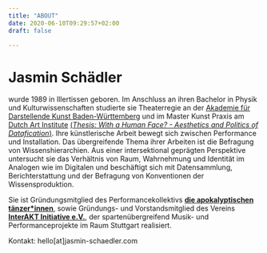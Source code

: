 ```yaml
---
title: "ABOUT"
date: 2020-06-10T09:29:57+02:00
draft: false

---
```


# Jasmin Schädler

wurde 1989 in Illertissen geboren. Im Anschluss an ihren Bachelor in Physik und Kulturwissenschaften studierte sie Theaterregie an der [Akademie für Darstellende Kunst Baden-Württemberg](https://adk-bw.de/) und im Master Kunst Praxis am [Dutch Art Institute](https://dutchartinstitute.eu/) [(*Thesis: With a Human Face? - Aesthetics and Politics of Datafication*)](/de/thesis). Ihre künstlerische Arbeit bewegt sich zwischen Performance und Installation. Das übergreifende Thema ihrer Arbeiten ist die Befragung von Wissenshierarchien. Aus einer intersektional geprägten Perspektive untersucht sie das Verhältnis von Raum, Wahrnehmung und Identität im Analogen wie im Digitalen und beschäftigt sich mit Datensammlung, Berichterstattung und der Befragung von Konventionen der Wissensproduktion.

Sie ist Gründungsmitglied des Performancekollektivs [**die apokalyptischen tänzer*innen**](https://apocalypse.dance/), sowie Gründungs- und Vorstandsmitglied des Vereins [**InterAKT Initiative e.V.**](https://interakt-initiative.com/), der spartenübergreifend Musik- und Performanceprojekte im Raum Stuttgart realisiert.

Kontakt: hello[at]jasmin-schaedler.com